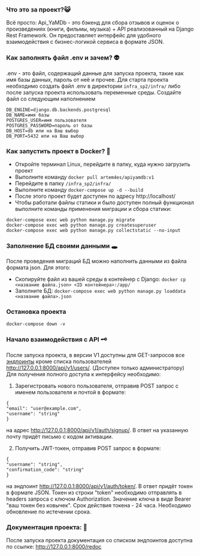 ### Что это за проект?:smiley_cat:
Всё просто: Api_YaMDb - это бэкенд для сбора отзывов и оценок о произведениях (книги, фильмы, музыка) + API реализованный на Django Rest Framework.
Он предоставляет интерфейс для удобного взаимодействия с бизнес-логикой сервиса в формате JSON.

### Как заполнять файл .env и зачем? :alien:
.env - это файл, содержащий данные для запуска проекта, такие как имя базы данных, пароль от неё и прочее. Для старта проекта необходимо создать файл .env в директории ```infra_sp2/infra/``` либо после запуска проекта использовать переменные среды. Создайте файл со следующим наполнением

```
DB_ENGINE=django.db.backends.postgresql
DB_NAME=имя базы
POSTGRES_USER=имя пользователя
POSTGRES_PASSWORD=пароль от базы
DB_HOST=db или на Ваш выбор
DB_PORT=5432 или на Ваш выбор
```

### Как запустить проект в Docker? :dizzy:
- Откройте терминал Linux, перейдите в папку, куда нужно загрузить проект
- Выполните команду ```docker pull artem4es/apiyamdb:v1```
- Перейдите в папку ```/infra_sp2/infra/```
- Выполните команду ```docker-compose up -d --build```
- После этого проект будет доступен по адресу http://localhost/
- Чтобы работали файлы статики и было доступен полный функционал выполните команды применения миграции и сбора статики:
```
docker-compose exec web python manage.py migrate
docker-compose exec web python manage.py createsuperuser
docker-compose exec web python manage.py collectstatic --no-input 
```
### Заполнение БД своими данными :hole:
После проведения миграций БД можно наполнить данными из файла формата json. Для этого:
- Cкопируйте файл из вашей среды в контейнер с Django:
```docker cp <название файла.json> <ID контейнера>:/app/```
- Заполните БД:
```docker-compose exec web python manage.py loaddata <название файла>.json```

### Остановка проекта
```docker-compose down -v```

### Начало взаимодействия с API :old_key:
После запуска проекта, в версии V1 доступны для GET-запросов все [эндпоинты](http://127.0.0.1:8000/api/v1/) кроме списка пользователей http://127.0.0.1:8000/api/v1/users/. (Доступен только администратору)
Для получения полного доступа к интерфейсу необходимо: 

1. Зарегистровать нового пользователя, отправив POST запрос 
с именем пользователя и почтой в формате:

```
{
"email": "user@example.com",
"username": "string"
}
```
на адрес http://127.0.0.1:8000/api/v1/auth/signup/. В ответ на указанную почту придёт письмо с кодом активации.

2. Получить JWT-токен, отправив POST запрос в формате: 
```
{
"username": "string",
"confirmation_code": "string"
}
```
на эндпоинт http://127.0.0.1:8000/api/v1/auth/token/. В ответ придёт токен в формате JSON.
Токен из строки "token" необходимо отправлять в headers запроса с ключом Authorization. Значение ключа в виде Bearer "ваш токен без ковычек".
Срок действия токена - 24 часа. Необходимо обновление по истечении срока.

### Документация проекта: :blue_book:
После запуска проекта документация со списком эндпоинтов доступна по ссылке:
http://127.0.0.1:8000/redoc
